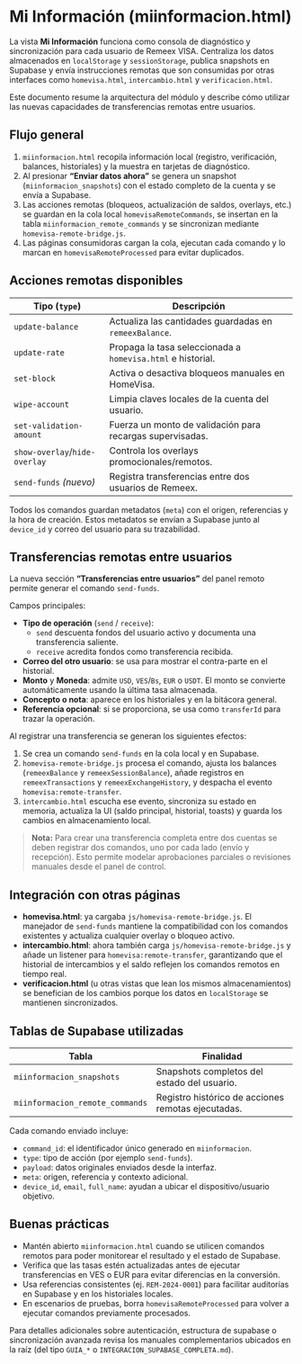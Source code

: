 # Mi Información (miinformacion.html)

La vista **Mi Información** funciona como consola de diagnóstico y sincronización
para cada usuario de Remeex VISA. Centraliza los datos almacenados en `localStorage`
y `sessionStorage`, publica snapshots en Supabase y envía instrucciones remotas que
son consumidas por otras interfaces como `homevisa.html`, `intercambio.html` y
`verificacion.html`.

Este documento resume la arquitectura del módulo y describe cómo utilizar las
nuevas capacidades de transferencias remotas entre usuarios.

## Flujo general

1. `miinformacion.html` recopila información local (registro, verificación,
   balances, historiales) y la muestra en tarjetas de diagnóstico.
2. Al presionar **“Enviar datos ahora”** se genera un snapshot (`miinformacion_snapshots`)
   con el estado completo de la cuenta y se envía a Supabase.
3. Las acciones remotas (bloqueos, actualización de saldos, overlays, etc.) se
guardan en la cola local `homevisaRemoteCommands`, se insertan en la tabla
   `miinformacion_remote_commands` y se sincronizan mediante `homevisa-remote-bridge.js`.
4. Las páginas consumidoras cargan la cola, ejecutan cada comando y lo marcan en
   `homevisaRemoteProcessed` para evitar duplicados.

## Acciones remotas disponibles

| Tipo (`type`)           | Descripción                                                    |
|-------------------------|----------------------------------------------------------------|
| `update-balance`        | Actualiza las cantidades guardadas en `remeexBalance`.         |
| `update-rate`           | Propaga la tasa seleccionada a `homevisa.html` e historial.    |
| `set-block`             | Activa o desactiva bloqueos manuales en HomeVisa.              |
| `wipe-account`          | Limpia claves locales de la cuenta del usuario.                |
| `set-validation-amount` | Fuerza un monto de validación para recargas supervisadas.      |
| `show-overlay`/`hide-overlay` | Controla los overlays promocionales/remotos.          |
| `send-funds` *(nuevo)*  | Registra transferencias entre dos usuarios de Remeex.          |

Todos los comandos guardan metadatos (`meta`) con el origen, referencias y la hora
de creación. Estos metadatos se envían a Supabase junto al `device_id` y correo del
usuario para su trazabilidad.

## Transferencias remotas entre usuarios

La nueva sección **“Transferencias entre usuarios”** del panel remoto permite
generar el comando `send-funds`.

Campos principales:

- **Tipo de operación** (`send` / `receive`):
  - `send` descuenta fondos del usuario activo y documenta una transferencia saliente.
  - `receive` acredita fondos como transferencia recibida.
- **Correo del otro usuario**: se usa para mostrar el contra-parte en el historial.
- **Monto** y **Moneda**: admite `USD`, `VES`/`Bs`, `EUR` o `USDT`. El monto se
  convierte automáticamente usando la última tasa almacenada.
- **Concepto o nota**: aparece en los historiales y en la bitácora general.
- **Referencia opcional**: si se proporciona, se usa como `transferId` para trazar la operación.

Al registrar una transferencia se generan los siguientes efectos:

1. Se crea un comando `send-funds` en la cola local y en Supabase.
2. `homevisa-remote-bridge.js` procesa el comando, ajusta los balances (`remeexBalance`
   y `remeexSessionBalance`), añade registros en `remeexTransactions` y
   `remeexExchangeHistory`, y despacha el evento `homevisa:remote-transfer`.
3. `intercambio.html` escucha ese evento, sincroniza su estado en memoria,
   actualiza la UI (saldo principal, historial, toasts) y guarda los cambios en
   almacenamiento local.

> **Nota:** Para crear una transferencia completa entre dos cuentas se deben
> registrar dos comandos, uno por cada lado (envío y recepción). Esto permite
> modelar aprobaciones parciales o revisiones manuales desde el panel de control.

## Integración con otras páginas

- **homevisa.html**: ya cargaba `js/homevisa-remote-bridge.js`. El manejador de
  `send-funds` mantiene la compatibilidad con los comandos existentes y actualiza
  cualquier overlay o bloqueo activo.
- **intercambio.html**: ahora también carga `js/homevisa-remote-bridge.js` y añade
  un listener para `homevisa:remote-transfer`, garantizando que el historial de
  intercambios y el saldo reflejen los comandos remotos en tiempo real.
- **verificacion.html** (u otras vistas que lean los mismos almacenamientos) se
  benefician de los cambios porque los datos en `localStorage` se mantienen
  sincronizados.

## Tablas de Supabase utilizadas

| Tabla                        | Finalidad                                           |
|-----------------------------|-----------------------------------------------------|
| `miinformacion_snapshots`   | Snapshots completos del estado del usuario.         |
| `miinformacion_remote_commands` | Registro histórico de acciones remotas ejecutadas. |

Cada comando enviado incluye:

- `command_id`: el identificador único generado en `miinformacion`.
- `type`: tipo de acción (por ejemplo `send-funds`).
- `payload`: datos originales enviados desde la interfaz.
- `meta`: origen, referencia y contexto adicional.
- `device_id`, `email`, `full_name`: ayudan a ubicar el dispositivo/usuario objetivo.

## Buenas prácticas

- Mantén abierto `miinformacion.html` cuando se utilicen comandos remotos para
  poder monitorear el resultado y el estado de Supabase.
- Verifica que las tasas estén actualizadas antes de ejecutar transferencias en
  VES o EUR para evitar diferencias en la conversión.
- Usa referencias consistentes (ej. `REM-2024-0001`) para facilitar auditorías en
  Supabase y en los historiales locales.
- En escenarios de pruebas, borra `homevisaRemoteProcessed` para volver a ejecutar
  comandos previamente procesados.

Para detalles adicionales sobre autenticación, estructura de supabase o
sincronización avanzada revisa los manuales complementarios ubicados en la raíz
(del tipo `GUIA_*` o `INTEGRACION_SUPABASE_COMPLETA.md`).

